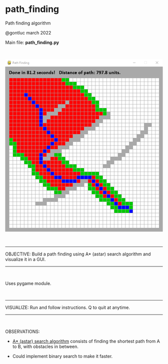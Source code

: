 # path_finding

Path finding algorithm

@gontluc march 2022

Main file: **path_finding.py**

<br/>

![GUI window](images/path_finding_window.png)

<br/>

---

OBJECTIVE: Build a path finding using A* (astar) search algorithm and visualize it in a GUI.

---

<br/>

Uses pygame module.

<br/>

---

VISUALIZE: Run and follow instructions. Q to quit at anytime.

---

<br/>

OBSERVATIONS:

* [A* (astar) search algorithm](https://en.wikipedia.org/wiki/A*_search_algorithm) consists of finding the shortest path from A to B, with obstacles in between.

* Could implement binary search to make it faster.
